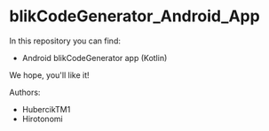 # blikCodeGenerator_Android_App
In this repository you can find:

- Android blikCodeGenerator app (Kotlin)

We hope, you'll like it!

Authors:
- HubercikTM1
- Hirotonomi
